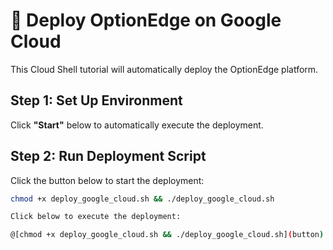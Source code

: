 # 🚀 Deploy OptionEdge on Google Cloud

This Cloud Shell tutorial will automatically deploy the OptionEdge platform.

## Step 1: Set Up Environment
Click **"Start"** below to automatically execute the deployment.

## Step 2: Run Deployment Script

Click the button below to start the deployment:

```bash
chmod +x deploy_google_cloud.sh && ./deploy_google_cloud.sh

Click below to execute the deployment:

@[chmod +x deploy_google_cloud.sh && ./deploy_google_cloud.sh](button)

